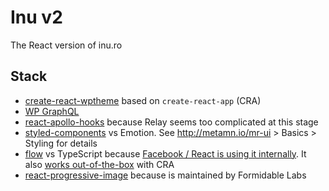 # Inu v2

The React version of inu.ro

## Stack

- [create-react-wptheme](https://github.com/devloco/create-react-wptheme) based on `create-react-app` (CRA)
- [WP GraphQL](https://www.wpgraphql.com/)
- [react-apollo-hooks](https://github.com/trojanowski/react-apollo-hooks) because Relay seems too complicated at this stage
- [styled-components](https://www.styled-components.com/) vs Emotion. See http://metamn.io/mr-ui > Basics > Styling for details
- [flow](https://github.com/facebook/flow) vs TypeScript because [Facebook / React is using it internally](https://twitter.com/dan_abramov/status/1135437323888406528). It also [works out-of-the-box](https://flow.org/en/docs/tools/create-react-app/) with CRA
- [react-progressive-image](https://github.com/FormidableLabs/react-progressive-image) because is maintained by Formidable Labs
